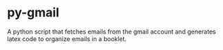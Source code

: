 py-gmail
========

A python script that fetches emails from the gmail account and generates latex code to organize emails in a booklet.
